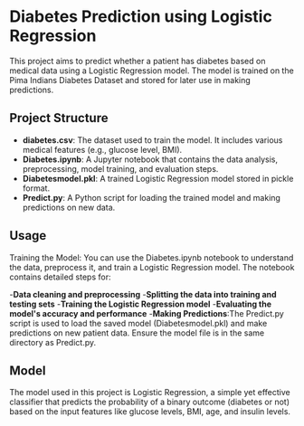 # Diabetes Prediction using Logistic Regression

This project aims to predict whether a patient has diabetes based on medical data using a Logistic Regression model. The model is trained on the Pima Indians Diabetes Dataset and stored for later use in making predictions.

## Project Structure

- **diabetes.csv**: The dataset used to train the model. It includes various medical features (e.g., glucose level, BMI).
- **Diabetes.ipynb**: A Jupyter notebook that contains the data analysis, preprocessing, model training, and evaluation steps.
- **Diabetesmodel.pkl**: A trained Logistic Regression model stored in pickle format.
- **Predict.py**: A Python script for loading the trained model and making predictions on new data.

## Usage
Training the Model:
You can use the Diabetes.ipynb notebook to understand the data, preprocess it, and train a Logistic Regression model. The notebook contains detailed steps for:

-**Data cleaning and preprocessing**
-**Splitting the data into training and testing sets**
-**Training the Logistic Regression model**
-**Evaluating the model's accuracy and performance**
-**Making Predictions**:The Predict.py script is used to load the saved model (Diabetesmodel.pkl) and make predictions on new patient data. Ensure the model file is in the same directory as Predict.py.


## Model
The model used in this project is Logistic Regression, a simple yet effective classifier that predicts the probability of a binary outcome (diabetes or not) based on the input features like glucose levels, BMI, age, and insulin levels.


